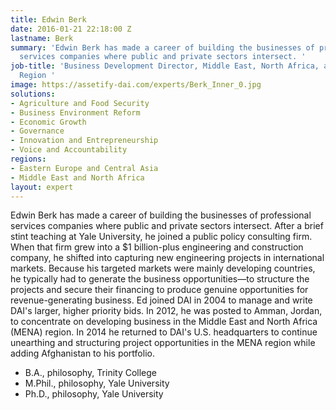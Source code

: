 ```yaml
---
title: Edwin Berk
date: 2016-01-21 22:18:00 Z
lastname: Berk
summary: 'Edwin Berk has made a career of building the businesses of professional
  services companies where public and private sectors intersect. '
job-title: 'Business Development Director, Middle East, North Africa, and Afghanistan
  Region '
image: https://assetify-dai.com/experts/Berk_Inner_0.jpg
solutions:
- Agriculture and Food Security
- Business Environment Reform
- Economic Growth
- Governance
- Innovation and Entrepreneurship
- Voice and Accountability
regions:
- Eastern Europe and Central Asia
- Middle East and North Africa
layout: expert
---
```


Edwin Berk has made a career of building the businesses of professional services companies where public and private sectors intersect. After a brief stint teaching at Yale University, he joined a public policy consulting firm. When that firm grew into a $1 billion-plus engineering and construction company, he shifted into capturing new engineering projects in international markets. Because his targeted markets were mainly developing countries, he typically had to generate the business opportunities—to structure the projects and secure their financing to produce genuine opportunities for revenue-generating business. Ed joined DAI in 2004 to manage and write DAI's larger, higher priority bids. In 2012, he was posted to Amman, Jordan, to concentrate on developing business in the Middle East and North Africa (MENA) region. In 2014 he returned to DAI's U.S. headquarters to continue unearthing and structuring project opportunities in the MENA region while adding Afghanistan to his portfolio.

* B.A., philosophy, Trinity College
* M.Phil., philosophy, Yale University
* Ph.D., philosophy, Yale University